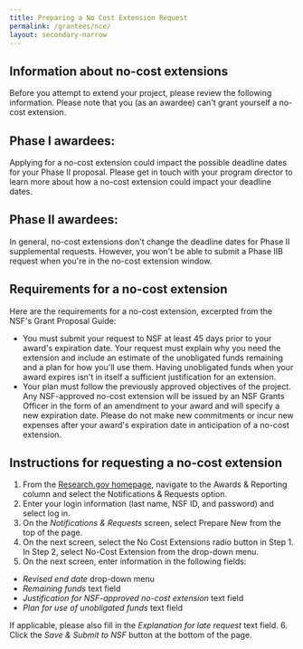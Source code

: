 ```yaml
---
title: Preparing a No Cost Extension Request 
permalink: /grantees/nce/
layout: secondary-narrow
---
```


## Information about no-cost extensions
Before you attempt to extend your project, please review the following information. Please note that you (as an awardee) can't grant yourself a no-cost extension.

## Phase I awardees:
Applying for a no-cost extension could impact the possible deadline dates for your Phase II proposal. Please get in touch with your program director to learn more about how a no-cost extension could impact your deadline dates.

## Phase II awardees:
In general, no-cost extensions don't change the deadline dates for Phase II supplemental requests. However, you won't be able to submit a Phase IIB request when you're in the no-cost extension window.

## Requirements for a no-cost extension

Here are the requirements for a no-cost extension, excerpted from the NSF's Grant Proposal Guide:

- You must submit your request to NSF at least 45 days prior to your award's expiration date. Your request must explain why you need the extension and include an estimate of the unobligated funds remaining and a plan for how you'll use them. Having unobligated funds when your award expires isn't in itself a sufficient justification for an extension.
- Your plan must follow the previously approved objectives of the project. Any NSF-approved no-cost extension will be issued by an NSF Grants Officer in the form of an amendment to your award and will specify a new expiration date. Please do not make new commitments or incur new expenses after your award's expiration date in anticipation of a no-cost extension.

## Instructions for requesting a no-cost extension
1. From the [Research.gov homepage](http://www.research.gov), navigate to the Awards & Reporting column and select the Notifications & Requests option.
2. Enter your login information (last name, NSF ID, and password) and select log in.
3. On the *Notifications & Requests* screen, select Prepare New from the top of the page.
4. On the next screen, select the No Cost Extensions radio button in Step 1. In Step 2, select No-Cost Extension from the drop-down menu.
5. On the next screen, enter information in the following fields:

- *Revised end date* drop-down menu
- *Remaining funds* text field
- *Justification for NSF-approved no-cost extension* text field
- *Plan for use of unobligated funds* text field

If applicable, please also fill in the *Explanation for late request* text field.
6. Click the *Save & Submit to NSF* button at the bottom of the page.  

